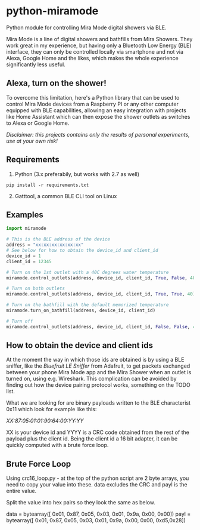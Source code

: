 # python-miramode

Python module for controlling Mira Mode digital showers via BLE.

Mira Mode is a line of digital showers and bathfills from Mira Showers. They
work great in my experience, but having only a Bluetooth Low Energy (BLE)
interface, they can only be controlled locally via smartphone and not via
Alexa, Google Home and the likes, which makes the whole experience
significantly less useful.

## Alexa, turn on the shower!

To overcome this limitation, here's a Python library that can be used to
control Mira Mode devices from a Raspberry PI or any other computer equipped
with BLE capabilities, allowing an easy integration with projects like
Home Assistant which can then expose the shower outlets as switches to
Alexa or Google Home.

*Disclaimer: this projects contains only the results of personal experiments,
use at your own risk!*

## Requirements

1. Python (3.x preferabily, but works with 2.7 as well)
```
pip install -r requirements.txt
```
2. Gatttool, a common BLE CLI tool on Linux

## Examples

```python
import miramode

# This is the BLE address of the device
address = "xx:xx:xx:xx:xx:xx"
# See below for how to obtain the device_id and client_id
device_id = 1
client_id = 12345

# Turn on the 1st outlet with a 40C degrees water temperature
miramode.control_outlets(address, device_id, client_id, True, False, 40)

# Turn on both outlets
miramode.control_outlets(address, device_id, client_id, True, True, 40)

# Turn on the bathfill with the default memorized temperature
miramode.turn_on_bathfill(address, device_id, client_id)

# Turn off
miramode.control_outlets(address, device_id, client_id, False, False, 40)
```

## How to obtain the device and client ids

At the moment the way in which those ids are obtained is by using a BLE
sniffer, like the *Bluefruit LE Sniffer* from Adafruit, to get packets
exchanged between your phone Mira Mode app and the Mira Shower when an
outlet is turned on, using e.g. Wireshark. This complication can be
avoided by finding out how the device pairing protocol works,
something on the TODO list.

What we are looking for are binary payloads written to the BLE
characterist 0x11 which look for example like this:

*XX:87:05:01:01:90:64:00:YY:YY*

XX is your device id and YYYY is a CRC code obtained from the rest of
the payload plus the client id. Being the client id a 16 bit adapter,
it can be quickly computed with a brute force loop.

## Brute Force Loop
Using crc16_loop.py - at the top of the python script are 2 byte arrays, you need to copy your value into these. data excludes the CRC and payl is the entire value.

Split the value into hex pairs so they look the same as below.

data = bytearray([
        0x01,
        0x87, 0x05,
        0x03,
        0x01,
        0x9a,
        0x00,
        0x00])
payl = bytearray([
        0x01,
        0x87, 0x05,
        0x03,
        0x01,
        0x9a,
        0x00,
        0x00,
        0xd5,0x28])
